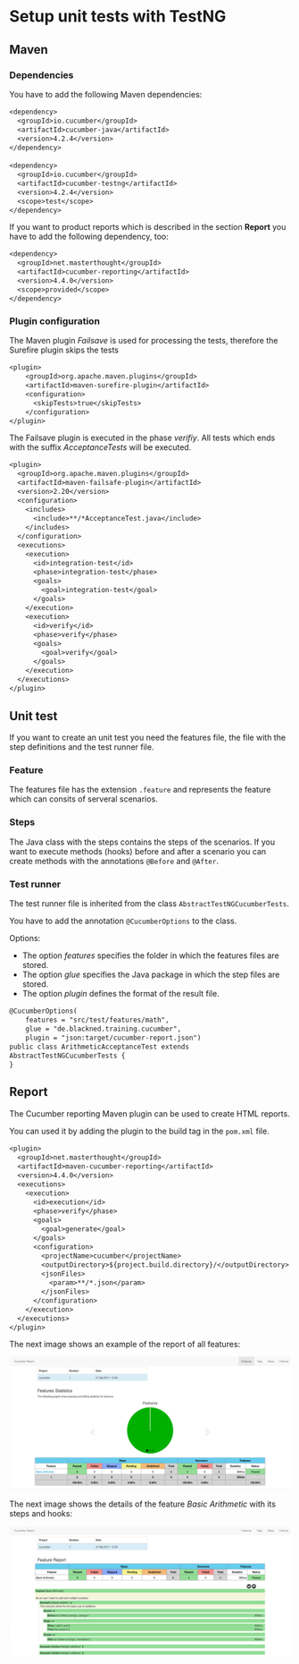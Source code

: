 # Setup unit tests with TestNG

## Maven
 
### Dependencies

You have to add the following Maven dependencies:

```
<dependency>
  <groupId>io.cucumber</groupId>
  <artifactId>cucumber-java</artifactId>
  <version>4.2.4</version>
</dependency>
  
<dependency>
  <groupId>io.cucumber</groupId>
  <artifactId>cucumber-testng</artifactId>
  <version>4.2.4</version>
  <scope>test</scope>
</dependency>
```

If you want to product reports which is described in the section **Report** you have to add the following dependency, too:

```
<dependency>
  <groupId>net.masterthought</groupId>
  <artifactId>cucumber-reporting</artifactId>
  <version>4.4.0</version>
  <scope>provided</scope>
</dependency>
```

### Plugin configuration

The Maven plugin *Failsave* is used for processing the tests, therefore the Surefire plugin skips the tests
```
<plugin>
    <groupId>org.apache.maven.plugins</groupId>
    <artifactId>maven-surefire-plugin</artifactId>
    <configuration>
      <skipTests>true</skipTests>
    </configuration>
</plugin>
```

The Failsave plugin is executed in the phase *verifiy*. All tests which ends with the suffix *AcceptanceTests* will
be executed.

```
<plugin>
  <groupId>org.apache.maven.plugins</groupId>
  <artifactId>maven-failsafe-plugin</artifactId>
  <version>2.20</version>
  <configuration>
    <includes>
      <include>**/*AcceptanceTest.java</include>
    </includes>
  </configuration>
  <executions>
    <execution>
      <id>integration-test</id>
      <phase>integration-test</phase>
      <goals>
        <goal>integration-test</goal>
      </goals>
    </execution>
    <execution>
      <id>verify</id>
      <phase>verify</phase>
      <goals>
        <goal>verify</goal>
      </goals>
    </execution>
  </executions>
</plugin>
```

## Unit test

If you want to create an unit test you need the features file, the file with the step
definitions and the test runner file.

### Feature

The features file has the extension `.feature` and represents the feature which can consits
of serveral scenarios.


### Steps

The Java class with the steps contains the steps of the scenarios. If you want to execute
methods (hooks) before and after a scenario you can create methods with the annotations
`@Before` and `@After`.

### Test runner

The test runner file is inherited from the class `AbstractTestNGCucumberTests`.

You have to add the annotation `@CucumberOptions` to the class.

Options:
* The option *features* specifies the folder in which the features files are stored.
* The option *glue* specifies the Java package in which the step files are stored.
* The option *plugin* defines the format of the result file.

```
@CucumberOptions(
    features = "src/test/features/math",
    glue = "de.blackned.training.cucumber",
    plugin = "json:target/cucumber-report.json")
public class ArithmeticAcceptanceTest extends AbstractTestNGCucumberTests {
}
```

## Report

The Cucumber reporting Maven plugin can be used to create HTML reports.

You can used it by adding the plugin to the build tag in the `pom.xml` file.

```
<plugin>
  <groupId>net.masterthought</groupId>
  <artifactId>maven-cucumber-reporting</artifactId>
  <version>4.4.0</version>
  <executions>
    <execution>
      <id>execution</id>
      <phase>verify</phase>
      <goals>
        <goal>generate</goal>
      </goals>
      <configuration>
        <projectName>cucumber</projectName>
        <outputDirectory>${project.build.directory}/</outputDirectory>
        <jsonFiles>
          <param>**/*.json</param>
        </jsonFiles>
      </configuration>
    </execution>
  </executions>
</plugin>
```

The next image shows an example of the report of all features:

![Example of a report of all features](cucumber_report_features.png)

The next image shows the details of the feature *Basic Arithmetic* with its steps and hooks:

![Example of a feature report](cucumber_report_feature_detail.png)